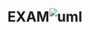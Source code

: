 # EXAM![uml](https://user-images.githubusercontent.com/104629020/205323448-2b21c5bb-03d4-47a5-9450-d2e0ed4debea.jpg)
